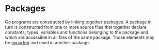# Packages

Go programs are constructed by linking together packages. A package in turn is constructed from one or more source files that together declare constants, types, variables and functions belonging to the package and which are accessible in all files of the same package. Those elements may be [exported](/Declarations%20and%20scope/exported_identifiers.html) and used in another package.
